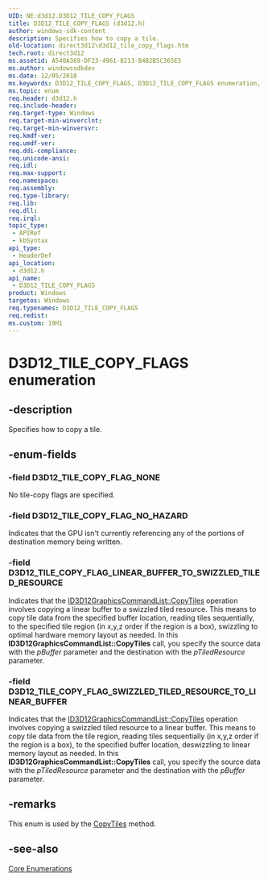 ```yaml
---
UID: NE:d3d12.D3D12_TILE_COPY_FLAGS
title: D3D12_TILE_COPY_FLAGS (d3d12.h)
author: windows-sdk-content
description: Specifies how to copy a tile.
old-location: direct3d12\d3d12_tile_copy_flags.htm
tech.root: direct3d12
ms.assetid: A540A369-DF23-4961-8213-B4B2B5C365E5
ms.author: windowssdkdev
ms.date: 12/05/2018
ms.keywords: D3D12_TILE_COPY_FLAGS, D3D12_TILE_COPY_FLAGS enumeration, D3D12_TILE_COPY_FLAG_LINEAR_BUFFER_TO_SWIZZLED_TILED_RESOURCE, D3D12_TILE_COPY_FLAG_NONE, D3D12_TILE_COPY_FLAG_NO_HAZARD, D3D12_TILE_COPY_FLAG_SWIZZLED_TILED_RESOURCE_TO_LINEAR_BUFFER, d3d12/D3D12_TILE_COPY_FLAGS, d3d12/D3D12_TILE_COPY_FLAG_LINEAR_BUFFER_TO_SWIZZLED_TILED_RESOURCE, d3d12/D3D12_TILE_COPY_FLAG_NONE, d3d12/D3D12_TILE_COPY_FLAG_NO_HAZARD, d3d12/D3D12_TILE_COPY_FLAG_SWIZZLED_TILED_RESOURCE_TO_LINEAR_BUFFER, direct3d12.d3d12_tile_copy_flags
ms.topic: enum
req.header: d3d12.h
req.include-header: 
req.target-type: Windows
req.target-min-winverclnt: 
req.target-min-winversvr: 
req.kmdf-ver: 
req.umdf-ver: 
req.ddi-compliance: 
req.unicode-ansi: 
req.idl: 
req.max-support: 
req.namespace: 
req.assembly: 
req.type-library: 
req.lib: 
req.dll: 
req.irql: 
topic_type:
 - APIRef
 - kbSyntax
api_type:
 - HeaderDef
api_location:
 - d3d12.h
api_name:
 - D3D12_TILE_COPY_FLAGS
product: Windows
targetos: Windows
req.typenames: D3D12_TILE_COPY_FLAGS
req.redist: 
ms.custom: 19H1
---
```


# D3D12_TILE_COPY_FLAGS enumeration


## -description


Specifies how to copy a tile.
        


## -enum-fields




### -field D3D12_TILE_COPY_FLAG_NONE

No tile-copy flags are specified.
          


### -field D3D12_TILE_COPY_FLAG_NO_HAZARD

Indicates that the GPU isn't currently referencing any of the
            portions of destination memory being written.
          


### -field D3D12_TILE_COPY_FLAG_LINEAR_BUFFER_TO_SWIZZLED_TILED_RESOURCE

Indicates that the <a href="https://docs.microsoft.com/windows/desktop/api/d3d12/nf-d3d12-id3d12graphicscommandlist-copytiles">ID3D12GraphicsCommandList::CopyTiles</a> operation involves copying a linear buffer to a swizzled tiled resource. This means to copy tile data from the
            specified buffer location, reading tiles sequentially,
            to the specified tile region (in x,y,z order if the region is a box), swizzling to optimal hardware memory layout as needed.
            In this <b>ID3D12GraphicsCommandList::CopyTiles</b> call, you specify the source data with the  <i>pBuffer</i> parameter and the destination with the <i>pTiledResource</i> parameter.
          


### -field D3D12_TILE_COPY_FLAG_SWIZZLED_TILED_RESOURCE_TO_LINEAR_BUFFER

Indicates that the <a href="https://docs.microsoft.com/windows/desktop/api/d3d12/nf-d3d12-id3d12graphicscommandlist-copytiles">ID3D12GraphicsCommandList::CopyTiles</a> operation involves copying a swizzled tiled resource to a linear buffer. This means to copy tile data from the tile region, reading tiles sequentially (in x,y,z order if the region is a box),
            to the specified buffer location, deswizzling to linear memory layout as needed.
            In this <b>ID3D12GraphicsCommandList::CopyTiles</b> call, you specify the source data with the <i>pTiledResource</i> parameter and the destination with the  <i>pBuffer</i> parameter.
          


## -remarks



This enum is used by the <a href="https://docs.microsoft.com/windows/desktop/api/d3d12/nf-d3d12-id3d12graphicscommandlist-copytiles">CopyTiles</a> method.
      




## -see-also




<a href="https://docs.microsoft.com/windows/desktop/direct3d12/direct3d-12-enumerations">Core Enumerations</a>
 

 

